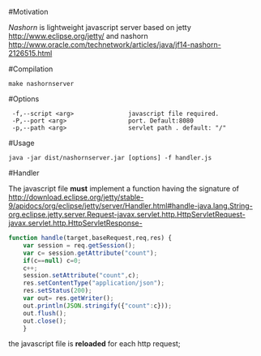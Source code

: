 #Motivation

*Nashorn* is lightweight javascript server based on jetty http://www.eclipse.org/jetty/ and nashorn http://www.oracle.com/technetwork/articles/java/jf14-nashorn-2126515.html

#Compilation

```
make nashornserver
```

#Options

```
 -f,--script <arg>               javascript file required.
 -P,--port <arg>                 port. Default:8080
 -p,--path <arg>                 servlet path . default: "/"
```

#Usage

```
java -jar dist/nashornserver.jar [options] -f handler.js 
```


#Handler

The javascript file  **must** implement a function having the signature of http://download.eclipse.org/jetty/stable-9/apidocs/org/eclipse/jetty/server/Handler.html#handle-java.lang.String-org.eclipse.jetty.server.Request-javax.servlet.http.HttpServletRequest-javax.servlet.http.HttpServletResponse-


```javascript
function handle(target,baseRequest,req,res) {
	var session = req.getSession();
	var c= session.getAttribute("count");
	if(c==null) c=0;
	c++;
	session.setAttribute("count",c);
	res.setContentType("application/json");
    res.setStatus(200);
	var out= res.getWriter();
	out.println(JSON.stringify({"count":c}));
	out.flush();
	out.close();
	}

```


the javascript file is **reloaded** for each http request;

